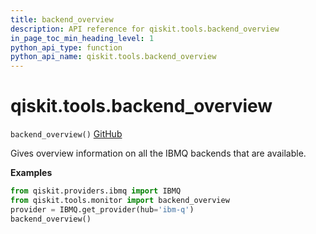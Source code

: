 ```yaml
---
title: backend_overview
description: API reference for qiskit.tools.backend_overview
in_page_toc_min_heading_level: 1
python_api_type: function
python_api_name: qiskit.tools.backend_overview
---
```


# qiskit.tools.backend\_overview

<span id="qiskit.tools.backend_overview" />

`backend_overview()` [GitHub](https://github.com/qiskit/qiskit/tree/stable/0.23/qiskit/tools/monitor/overview.py "view source code")

Gives overview information on all the IBMQ backends that are available.

**Examples**

```python
from qiskit.providers.ibmq import IBMQ
from qiskit.tools.monitor import backend_overview
provider = IBMQ.get_provider(hub='ibm-q')
backend_overview()
```

